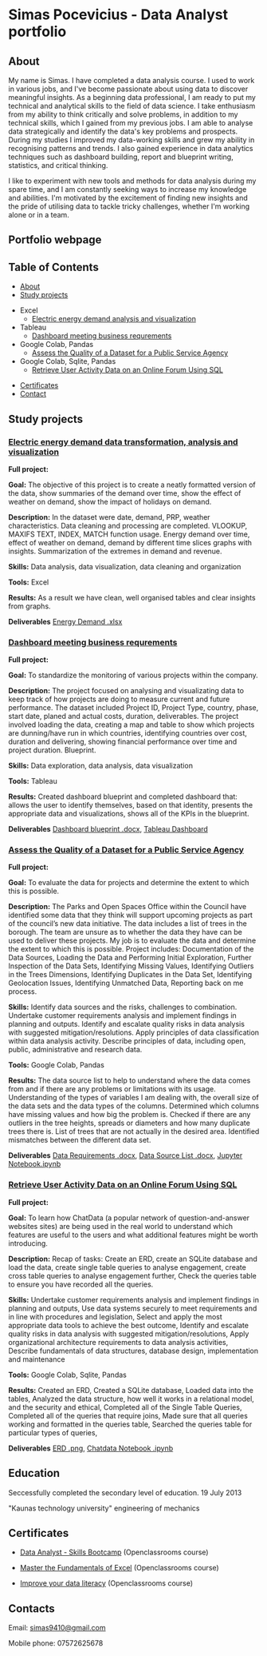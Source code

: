 # Simas Pocevicius - Data Analyst portfolio
## About
My name is Simas. I have completed a data analysis course. I used to work in various jobs, and I've become passionate about using data to discover meaningful insights. As a beginning data professional, I am ready to put my technical and analytical skills to the field of data science. I take enthusiasm from my ability to think critically and solve problems, in addition to my technical skills, which I gained from my previous jobs. I am able to analyse data strategically and identify the data's key problems and prospects. During my studies I improved my data-working skills and grew my ability in recognising patterns and trends. I also gained experience in data analytics techniques such as dashboard building, report and blueprint writing, statistics, and critical thinking. 

I like to experiment with new tools and methods for data analysis during my spare time, and I am constantly seeking ways to increase my knowledge and abilities. I'm motivated by the excitement of finding new insights and the pride of utilising data to tackle tricky challenges, whether I'm working alone or in a team.
## Portfolio webpage

## Table of Contents
* [About](https://github.com/SimasPo/Hello-world/blob/main/README.md#about)
* [Study projects](https://github.com/SimasPo/Hello-world/blob/main/README.md#study-projects)
 - Excel
   * [Electric energy demand analysis and visualization](https://github.com/SimasPo/Hello-world/blob/main/README.md#electric-energy-demand-data-transformation-analysis-and-visualization)
 - Tableau
   * [Dashboard meeting business requrements](https://github.com/SimasPo/Hello-world/blob/main/README.md#dashboard-meeting-business-requrements)
 - Google Colab, Pandas
   * [Assess the Quality of a Dataset for a Public Service Agency](https://github.com/SimasPo/Hello-world/blob/main/README.md#assess-te-quality-of-a-dataset-for-a-public-service-agency)
  - Google Colab, Sqlite, Pandas
    * [Retrieve User Activity Data on an Online Forum Using SQL](https://github.com/SimasPo/Hello-world/blob/main/README.md#retrieve-user-activity-data-on-an-online-forum-using-sql)
* [Certificates](https://github.com/SimasPo/Hello-world/blob/main/README.md#education)
* [Contact](https://github.com/SimasPo/Hello-world/blob/main/README.md#contacts)
## Study projects
### [Electric energy demand data transformation, analysis and visualization](https://github.com/SimasPo/Electric-energy-demand-analysis-and-visualization)
**Full project:** 

**Goal:** The objective of this project is to create a neatly formatted version of the data, show summaries of the demand over time, show the effect of weather on demand, show the impact of holidays on demand.

**Description:** In the dataset were date, demand, PRP, weather characteristics. Data cleaning and processing are completed. VLOOKUP, MAXIFS TEXT, INDEX, MATCH function usage. Energy demand over time, effect of weather on demand, demand by different time slices graphs with insights. Summarization of the extremes in demand and revenue.

**Skills:** Data analysis, data visualization, data cleaning and organization

**Tools:** Excel

**Results:** As a result we have clean, well organised tables and clear insights from graphs.

**Deliverables** [Energy Demand .xlsx](https://github.com/SimasPo/Hello-world/blob/main/EnergyDemand%20worksheet.xlsx)

### [Dashboard meeting business requrements](https://github.com/SimasPo/assess-te-quality-of-a-dataset-for-a-public-service-agency)
**Full project:**

**Goal:** To standardize the monitoring of various projects within the company.

**Description:** The project focused on analysing and visualizating data to keep track of how projects are doing to measure current and future performance. The dataset included Project ID, Project Type, country, phase, start date, planed and actual costs, duration, deliverables. The project involved loading the data, creating a map and table to show which projects are dunning/have run in which countries, identifying countries over cost, duration and delivering, showing financial performance over time and project duration. Blueprint. 

**Skills:** Data exploration, data analysis, data visualization

**Tools:** Tableau

**Results:** Created dashboard blueprint and completed dashboard that: allows the user to identify themselves, based on that identity, presents the appropriate data and visualizations, shows all of the KPIs in the blueprint.

**Deliverables** [Dashboard blueprint .docx](https://github.com/SimasPo/Hello-world/blob/main/Dashboard_Blueprint.docx), [Tableau Dashboard](https://github.com/SimasPo/Hello-world/blob/main/Tableau)

### [Assess the Quality of a Dataset for a Public Service Agency](https://github.com/SimasPo/assess-te-quality-of-a-dataset-for-a-public-service-agency)
**Full project:**

**Goal:** To evaluate the data for projects and determine the extent to which this is possible.

**Description:** The Parks and Open Spaces Office within the Council have identified some data that they think will support upcoming projects as part of the council’s new data initiative. The data includes a list of trees in the borough. The team are unsure as to whether the data they have can be used to deliver these projects. My job is to evaluate the data and determine the extent to which this is possible. Project includes: Documentation of the Data Sources, 
Loading the Data and Performing Initial Exploration, Further Inspection of the Data Sets, Identifying Missing Values, Identifying Outliers in the Trees Dimensions, Identifying Duplicates in the Data Set, Identifying Geolocation Issues, Identifying Unmatched Data, Reporting back on me process.

**Skills:** Identify data sources and the risks, challenges to combination. Undertake customer requirements analysis and implement findings in planning and outputs. Identify and escalate quality risks in data analysis with suggested mitigation/resolutions. Apply principles of data classification within data analysis activity. Describe principles of data, including open, public, administrative and research data.

**Tools:** Google Colab, Pandas

**Results:** The data source list to help to understand where the data comes from and if there are any problems or limitations with its usage. Understanding of the types of variables I am dealing with, the overall size of the data sets and the data types of the columns. Determined which columns have missing values and how big the problem is. Checked if there are any outliers in the tree heights, spreads or diameters and how many duplicate trees there is. List of trees that are not actually in the desired area. Identified mismatches between the different data set.

**Deliverables** [Data Requirements .docx](https://github.com/SimasPo/Hello-world/blob/main/Data_Requirements.docx), [Data Source List .docx](https://github.com/SimasPo/Hello-world/blob/main/Data_Source_List.docx), [Jupyter Notebook.ipynb](https://github.com/SimasPo/Hello-world/blob/main/Jupyter_Notebook.ipynb)
### [Retrieve User Activity Data on an Online Forum Using SQL](https://github.com/SimasPo/retrieve-user-activity-data-on-an-online-forum-using-sql)

**Full project:**

**Goal:** To learn how ChatData (a popular network of question-and-answer websites sites) are being used in the real world to understand which features are useful to the users and what additional features might be worth introducing.

**Description:** Recap of tasks: Create an ERD, create an SQLite database and load the data, create single table queries to analyse engagement, create cross table queries to analyse engagement further, Check the queries table to ensure you have recorded all the queries.

**Skills:** Undertake customer requirements analysis and implement findings in planning and outputs, Use data systems securely to meet requirements and in line with procedures and legislation, Select and apply the most appropriate data tools to achieve the best outcome, Identify and escalate quality risks in data analysis with suggested mitigation/resolutions, Apply organizational architecture requirements to data analysis activities, Describe fundamentals of data structures, database design, implementation and maintenance

**Tools:** Google Colab, Sqlite, Pandas

**Results:** Created an ERD, Created a SQLite database, Loaded data into the tables, Analyzed the data structure, how well it works in a relational model, and the security and ethical, Completed all of the Single Table Queries, Completed all of the queries that require joins, Made sure that all queries working and formatted in the queries table, Searched the queries table for particular types of queries, 

**Deliverables** [ERD .png](https://github.com/SimasPo/Hello-world/blob/main/ERD.png), [Chatdata Notebook .ipynb](https://github.com/SimasPo/Hello-world/blob/main/Chatdata_Notebook.ipynb)

## Education
Seccessfully completed the secondary level of education. 19 July 2013

"Kaunas technology university" engineering of mechanics

## Certificates
- [Data Analyst - Skills Bootcamp](https://github.com/SimasPo/Hello-world/blob/main/proof-of-completion.pdf) (Openclassrooms course)

- [Master the Fundamentals of Excel](https://openclassrooms.com/en/course-certificates/8266393312) (Openclassrooms course)
- [Improve your data literacy](https://openclassrooms.com/en/course-certificates/6408027879) (Openclassrooms course)

## Contacts
Email: simas9410@gmail.com

Mobile phone: 07572625678

